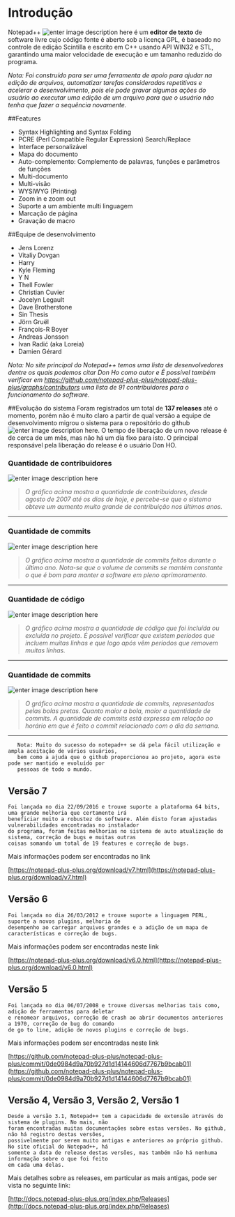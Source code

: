 Introdução
==========

 Notepad++ ![enter image description here](http://i1-win.softpedia-static.com/screenshots/icon-60/Notepad-plus-plus.png) é um **editor de texto** de software livre cujo código fonte é aberto sob a licença GPL, é baseado no controle de edição Scintilla e escrito em C++ usando API WIN32 e STL, garantindo uma maior velocidade de execução e um tamanho reduzido do programa.

*Nota: Foi construído para ser uma ferramenta de apoio para ajudar na edição de arquivos, automatizar tarefas consideradas repetitivas e acelerar o desenvolvimento, pois ele pode gravar algumas ações do usuário ao executar uma edição de um arquivo para que o usuário não tenha que fazer a sequência novamente.*

##Features
* Syntax Highlighting and Syntax Folding
* PCRE (Perl Compatible Regular Expression) Search/Replace
* Interface personalizável
* Mapa do documento
* Auto-complemento: Complemento de palavras, funções e  parâmetros de funções
* Multi-documento
* Multi-visão
* WYSIWYG (Printing)
* Zoom in e zoom out
* Suporte a um ambiente multi linguagem
* Marcação de página
* Gravação de macro

##Equipe de desenvolvimento
* Jens Lorenz
* Vitaliy Dovgan
* Harry
* Kyle Fleming
* Y N
* Thell Fowler
* Christian Cuvier
* Jocelyn Legault
* Dave Brotherstone
* Sin Thesis
* Jörn Gruël
* François-R Boyer
* Andreas Jonsson
* Ivan Radić (aka Loreia)
* Damien Gérard

*Nota: No site principal do Notepad++ temos uma lista de desenvolvedores dentre os quais podemos citar Don Ho como autor e
É possível também verificar em https://github.com/notepad-plus-plus/notepad-plus-plus/graphs/contributors uma lista de 91 contribuidores para o funcionamento do software.*

##Evolução do sistema 
Foram registrados um total de **137 releases** até o momento, porém não é muito claro a partir de qual versão a equipe de desenvolvimento migrou o sistema para o repositório do github ![enter image description here](http://sciactive.com/pnotify/includes/github-icon.png). O tempo de liberação de um novo release é de cerca de um mês, mas não há um dia fixo para isto. O principal responsável pela liberação do release é o usuário Don HO.

### Quantidade de contribuidores
![enter image description here](https://lh3.googleusercontent.com/-PxYFiXTf9ew/WAA92WBXC9I/AAAAAAAADV8/CvS15dYEVeQ2kRtoi-Ntqgp4VAW-tGMxgCLcB/s0/Screenshot_1.png "Screenshot_1.png")

  > *O gráfico acima mostra a quantidade de contribuidores, desde agosto de 2007 até os dias de hoje,* 
  > *e percebe-se que o sistema obteve um aumento muito grande de contribuição nos últimos anos.*

--------
### Quantidade de commits
 ![enter image description here](https://lh3.googleusercontent.com/-7_YeV0YPENk/WAA-L6CIuzI/AAAAAAAADWE/zS4Y7LPrbFkKLM8mZI82NdIpYGct7_2cwCLcB/s0/Screenshot_2.png "Screenshot_2.png") 
 
   > *O gráfico acima mostra a quantidade de commits feitos durante o último ano. Nota-se que o volume*
   > *de commits se mantém constante o que é bom para manter a software em pleno aprimoramento.*
 
--------
### Quantidade de código
 ![enter image description here](https://lh3.googleusercontent.com/-5s84BM0lNRA/WAA-bhjgr7I/AAAAAAAADWM/DamV9Uhhy_4-GL8BtWMXBdbhGJzcn82dwCLcB/s0/Screenshot_3.png "Screenshot_3.png")
 
   > *O gráfico acima mostra a quantidade de código que foi incluída ou excluída no projeto.* 
   > *É possível verificar que existem períodos que incluem muitas linhas e que logo após* 
   > *vêm períodos que removem muitas linhas.*

--------
### Quantidade de commits
![enter image description here](https://lh3.googleusercontent.com/-Oh3VPB_ALiA/WAA-sUI06zI/AAAAAAAADWU/pjQv0_ZFlJAMnEvE3nBYDveb91-m3SZTQCLcB/s0/Screenshot_4.png "Screenshot_4.png")

   > *O gráfico acima mostra a quantidade de commits, representados pelas bolas pretas.* 
   > *Quanto maior a bola, maior a quantidade de commits. A quantidade de commits está* 
   > *expressa em relação ao horário em que é feito o commit relacionado com o dia da semana.*

--------
       Nota: Muito do sucesso do notepad++ se dá pela fácil utilização e ampla aceitação de vários usuários, 
       bem como a ajuda que o github proporcionou ao projeto, agora este pode ser mantido e evoluído por 
       pessoas de todo o mundo.


Versão 7
--------
    Foi lançada no dia 22/09/2016 e trouxe suporte a plataforma 64 bits, uma grande melhoria que certamente irá 
    beneficiar muito a robustez do software. Além disto foram ajustadas vulnerabilidades encontradas no instalador 
    do programa, foram feitas melhorias no sistema de auto atualização do sistema, correção de bugs e muitas outras 
    coisas somando um total de 19 features e correção de bugs. 
    
   Mais informações podem ser encontradas no link

[https://notepad-plus-plus.org/download/v7.html](https://notepad-plus-plus.org/download/v7.html)


Versão 6
--------

    Foi lançada no dia 26/03/2012 e trouxe suporte a linguagem PERL, suporte a novos plugins, melhoria de 
    desempenho ao carregar arquivos grandes e a adição de um mapa de características e correção de bugs. 
   
   Mais informações podem ser encontradas neste link

[https://notepad-plus-plus.org/download/v6.0.html](https://notepad-plus-plus.org/download/v6.0.html)

Versão 5
--------

    Foi lançada no dia 06/07/2008 e trouxe diversas melhorias tais como, adição de ferramentas para deletar 
    e renomear arquivos, correção de crash ao abrir documentos anteriores a 1970, correção de bug do comando 
    de go to line, adição de novos plugins e correção de bugs. 

Mais informações podem ser encontradas neste link

[https://github.com/notepad-plus-plus/notepad-plus-plus/commit/0de0984d9a70b927d1d14144606d7767b9bcab01](https://github.com/notepad-plus-plus/notepad-plus-plus/commit/0de0984d9a70b927d1d14144606d7767b9bcab01)

	

Versão 4, Versão 3, Versão 2, Versão 1
--------------------------------------

    Desde a versão 3.1, Notepad++ tem a capacidade de extensão através do sistema de plugins. No mais, não 
    foram encontradas muitas documentações sobre estas versões. No github, não há registro destas versões, 
    possivelmente por serem muito antigas e anteriores ao próprio github. No site oficial do Notepad++, há 
    somente a data de release destas versões, mas também não há nenhuma informação sobre o que foi feito 
    em cada uma delas.
    
   Mais detalhes sobre as releases, em particular as mais antigas, pode ser vista no seguinte link:

 [http://docs.notepad-plus-plus.org/index.php/Releases](http://docs.notepad-plus-plus.org/index.php/Releases) 
		
